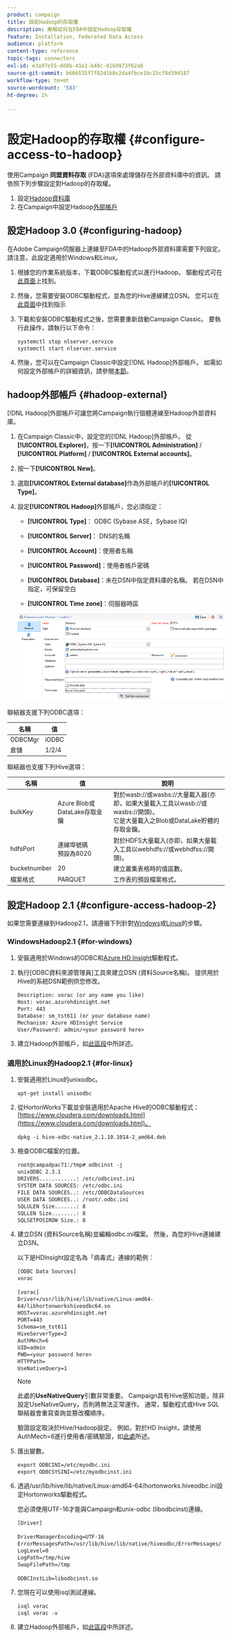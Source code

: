 ```yaml
---
product: campaign
title: 設定Hadoop的存取權
description: 瞭解如何在FDA中設定Hadoop存取權
feature: Installation, Federated Data Access
audience: platform
content-type: reference
topic-tags: connectors
exl-id: e3a97e55-dd8b-41e1-b48c-816d973f62a8
source-git-commit: b666535f7f82d1b8c2da4fbce1bc25cf8d39d187
workflow-type: tm+mt
source-wordcount: '583'
ht-degree: 1%

---
```


# 設定Hadoop的存取權 {#configure-access-to-hadoop}



使用Campaign **同盟資料存取** (FDA)選項來處理儲存在外部資料庫中的資訊。 請依照下列步驟設定對Hadoop的存取權。

1. 設定[Hadoop資料庫](#configuring-hadoop)
1. 在Campaign中設定Hadoop[外部帳戶](#hadoop-external)

## 設定Hadoop 3.0 {#configuring-hadoop}

在Adobe Campaign伺服器上連線至FDA中的Hadoop外部資料庫需要下列設定。 請注意，此設定適用於Windows和Linux。

1. 根據您的作業系統版本，下載ODBC驅動程式以進行Hadoop。 驅動程式可在[此頁面](https://www.cloudera.com/downloads.html)上找到。

1. 然後，您需要安裝ODBC驅動程式，並為您的Hive連線建立DSN。 您可以在[此頁面](https://docs.cloudera.com/documentation/other/connectors/hive-odbc/2-6-5/Cloudera-ODBC-Driver-for-Apache-Hive-Install-Guide.pdf)中找到指示

1. 下載和安裝ODBC驅動程式之後，您需要重新啟動Campaign Classic。 要執行此操作，請執行以下命令：

   ```
   systemctl stop nlserver.service
   systemctl start nlserver.service
   ```

1. 然後，您可以在Campaign Classic中設定[!DNL Hadoop]外部帳戶。 如需如何設定外部帳戶的詳細資訊，請參閱[本節](#hadoop-external)。

## hadoop外部帳戶 {#hadoop-external}

[!DNL Hadoop]外部帳戶可讓您將Campaign執行個體連線至Hadoop外部資料庫。

1. 在Campaign Classic中，設定您的[!DNL Hadoop]外部帳戶。 從&#x200B;**[!UICONTROL Explorer]**，按一下&#x200B;**[!UICONTROL Administration]** / **[!UICONTROL Platform]** / **[!UICONTROL External accounts]**。

1. 按一下&#x200B;**[!UICONTROL New]**。

1. 選取&#x200B;**[!UICONTROL External database]**&#x200B;作為外部帳戶的&#x200B;**[!UICONTROL Type]**。

1. 設定&#x200B;**[!UICONTROL Hadoop]**&#x200B;外部帳戶，您必須指定：

   * **[!UICONTROL Type]**： ODBC (Sybase ASE，Sybase IQ)

   * **[!UICONTROL Server]**： DNS的名稱

   * **[!UICONTROL Account]**：使用者名稱

   * **[!UICONTROL Password]**：使用者帳戶密碼

   * **[!UICONTROL Database]**：未在DSN中指定資料庫的名稱。 若在DSN中指定，可保留空白

   * **[!UICONTROL Time zone]**：伺服器時區

   ![](assets/hadoop3.png)

聯結器支援下列ODBC選項：

| 名稱 | 值 |
|---|---|
| ODBCMgr | iODBC |
| 倉儲 | 1/2/4 |

聯結器也支援下列Hive選項：

| 名稱 | 值 | 說明 |
|---|---|---|
| bulkKey | Azure Blob或DataLake存取金鑰 | 對於wasb://或wasbs://大量載入器(亦即，如果大量載入工具以wasb://或wasbs://開頭)。 <br>它是大量載入之Blob或DataLake貯體的存取金鑰。 |
| hdfsPort | 連線埠號碼<br>預設為8020 | 對於HDFS大量載入(亦即，如果大量載入工具以webhdfs://或webhdfss://開頭)。 |
| bucketnumber | 20 | 建立叢集表格時的值區數。 |
| 檔案格式 | PARQUET | 工作表的預設檔案格式。 |


## 設定Hadoop 2.1 {#configure-access-hadoop-2}

如果您需要連線到Hadoop2.1，請遵循下列針對[Windows](#for-windows)或[Linux](#for-linux)的步驟。

### WindowsHadoop2.1 {#for-windows}

1. 安裝適用於Windows的ODBC和[Azure HD Insight](https://www.microsoft.com/en-us/download/details.aspx?id=40886)驅動程式。
1. 執行[ODBC資料來源管理員]工具來建立DSN (資料Source名稱)。 提供用於Hive的系統DSN範例供您修改。

   ```
   Description: vorac (or any name you like)
   Host: vorac.azurehdinsight.net
   Port: 443
   Database: sm_tst611 (or your database name)
   Mechanism: Azure HDInsight Service
   User/Password: admin/<your password here>
   ```

1. 建立Hadoop外部帳戶，如[此區段](#hadoop-external)中所詳述。

### 適用於Linux的Hadoop2.1 {#for-linux}

1. 安裝適用於Linux的unixodbc。

   ```
   apt-get install unixodbc
   ```

1. 從HortonWorks下載並安裝適用於Apache Hive的ODBC驅動程式： [https://www.cloudera.com/downloads.html](https://www.cloudera.com/downloads.html)。

   ```
   dpkg -i hive-odbc-native_2.1.10.1014-2_amd64.deb
   ```

1. 檢查ODBC檔案的位置。

   ```
   root@campadpac71:/tmp# odbcinst -j
   unixODBC 2.3.1
   DRIVERS............: /etc/odbcinst.ini
   SYSTEM DATA SOURCES: /etc/odbc.ini
   FILE DATA SOURCES..: /etc/ODBCDataSources
   USER DATA SOURCES..: /root/.odbc.ini
   SQLULEN Size.......: 8
   SQLLEN Size........: 8
   SQLSETPOSIROW Size.: 8
   ```

1. 建立DSN (資料Source名稱)並編輯odbc.ini檔案。 然後，為您的Hive連線建立DSN。

   以下是HDInsight設定名為「病毒式」連線的範例：

   ```
   [ODBC Data Sources]
   vorac 
   
   [vorac]
   Driver=/usr/lib/hive/lib/native/Linux-amd64-64/libhortonworkshiveodbc64.so
   HOST=vorac.azurehdinsight.net
   PORT=443
   Schema=sm_tst611
   HiveServerType=2
   AuthMech=6
   UID=admin
   PWD=<your password here>
   HTTPPath=
   UseNativeQuery=1
   ```

   >[!NOTE]
   >
   >此處的&#x200B;**UseNativeQuery**&#x200B;引數非常重要。 Campaign具有Hive感知功能，除非設定UseNativeQuery，否則將無法正常運作。 通常，驅動程式或Hive SQL聯結器會重寫查詢並篡改欄順序。

   驗證設定取決於Hive/Hadoop設定。 例如，對於HD Insight，請使用AuthMech=6進行使用者/密碼驗證，如[此處](https://www.simba.com/products/Spark/doc/ODBC_InstallGuide/unix/content/odbc/hi/configuring/authenticating/azuresvc.htm)所述。

1. 匯出變數。

   ```
   export ODBCINI=/etc/myodbc.ini
   export ODBCSYSINI=/etc/myodbcinst.ini
   ```

1. 透過/usr/lib/hive/lib/native/Linux-amd64-64/hortonworks.hiveodbc.ini設定Hortonworks驅動程式。

   您必須使用UTF-16才能與Campaign和unix-odbc (libodbcinst)連線。

   ```
   [Driver]
   
   DriverManagerEncoding=UTF-16
   ErrorMessagesPath=/usr/lib/hive/lib/native/hiveodbc/ErrorMessages/
   LogLevel=0
   LogPath=/tmp/hive
   SwapFilePath=/tmp
   
   ODBCInstLib=libodbcinst.so
   ```

1. 您現在可以使用isql測試連線。

   ```
   isql vorac
   isql vorac -v
   ```

1. 建立Hadoop外部帳戶，如[此區段](#hadoop-external)中所詳述。
